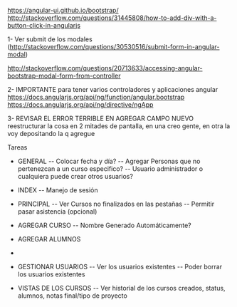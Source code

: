 https://angular-ui.github.io/bootstrap/
http://stackoverflow.com/questions/31445808/how-to-add-div-with-a-button-click-in-angularjs

1- Ver submit de los modales (http://stackoverflow.com/questions/30530516/submit-form-in-angular-modal)

http://stackoverflow.com/questions/20713633/accessing-angular-bootstrap-modal-form-from-controller

2- IMPORTANTE para tener varios controladores y aplicaciones angular
https://docs.angularjs.org/api/ng/function/angular.bootstrap
https://docs.angularjs.org/api/ng/directive/ngApp

3- REVISAR EL ERROR TERRIBLE EN AGREGAR CAMPO NUEVO
reestructurar la cosa en 2 mitades de pantalla, en una creo gente, en otra la voy depositando la q agregue



Tareas

- GENERAL
-- Colocar fecha y día?
-- Agregar Personas que no pertenezcan a un curso especifico?
-- Usuario administrador o cualquiera puede crear otros usuarios?


- INDEX
-- Manejo de sesión

- PRINCIPAL	
-- Ver Cursos no finalizados en las pestañas
-- Permitir pasar asistencia (opcional)


- AGREGAR CURSO
-- Nombre Generado Automáticamente?

- AGREGAR ALUMNOS
- 

- GESTIONAR USUARIOS
-- Ver los usuarios existentes
-- Poder borrar los usuarios existentes

- VISTAS DE LOS CURSOS
-- Ver historial de los cursos creados, status, alumnos, notas final/tipo de proyecto 
